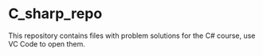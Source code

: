 # C_sharp_repo

This repository contains files with problem solutions for the C# course, use VC Code to open them.
